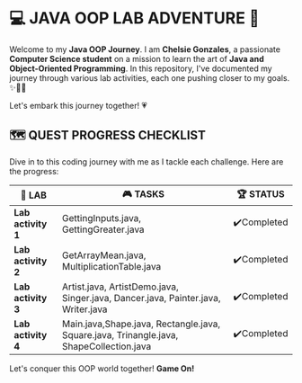# 💻 **JAVA OOP LAB ADVENTURE** 📔

Welcome to my **Java OOP Journey**. I am **Chelsie Gonzales**, a passionate **Computer Science student** on a mission to learn the art of **Java and Object-Oriented Programming**. 
In this repository, I've documented my journey through various lab activities, each one pushing closer to my goals. ✨🧑‍🎓

Let's embark this journey together! 💗

## 🗺️ QUEST PROGRESS CHECKLIST
Dive in to this coding journey with me as I tackle each challenge. Here are the progress:

| 🎯 **LAB** | 🎮 **TASKS** | 🏆 **STATUS** |
|--------------|---------------|------------|
|**Lab activity 1**| GettingInputs.java, GettingGreater.java | ✔️Completed|
|**Lab activity 2**| GetArrayMean.java, MultiplicationTable.java |✔️Completed   |
|**Lab activity 3**| Artist.java, ArtistDemo.java, Singer.java, Dancer.java, Painter.java, Writer.java| ✔️Completed |
|**Lab activity 4**|Main.java,Shape.java, Rectangle.java, Square.java, Trinangle.java, ShapeCollection.java|✔️Completed |

Let's conquer this OOP world together! **Game On!**
